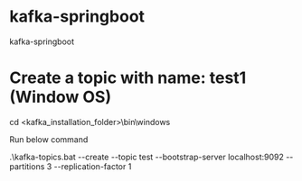 # kafka-springboot
kafka-springboot

# Create a topic with name: test1 (Window OS)

cd <kafka_installation_folder>\bin\windows

Run below command

.\kafka-topics.bat --create --topic test --bootstrap-server localhost:9092 --partitions 3 --replication-factor 1
